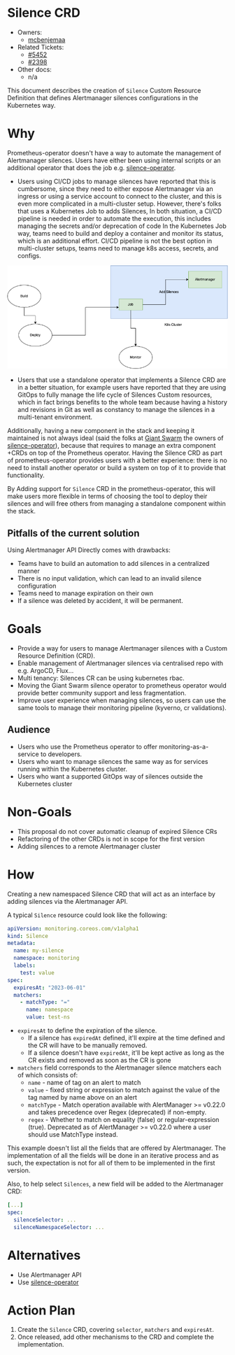 # Silence CRD

* Owners:
  * [mcbenjemaa](https://github.com/mcbenjemaa)
* Related Tickets:
  * [#5452](https://github.com/prometheus-operator/prometheus-operator/issues/5452)
  * [#2398](https://github.com/prometheus-operator/prometheus-operator/issues/2398)
* Other docs:
  * n/a

This document describes the creation of `Silence` Custom Resource Definition that defines Alertmanager silences
configurations in the Kubernetes way.

# Why

Prometheus-operator doesn't have a way to automate the management of Alertmanager silences. Users have either been using internal scripts
or an additional operator that does the job e.g. [silence-operator](https://github.com/giantswarm/silence-operator).

* Users using CI/CD jobs to manage silences have reported that this is cumbersome, since they need to either expose
  Alertmanager via an ingress or using a service account to connect to the cluster, and this is even more complicated
  in a multi-cluster setup.
  However, there's folks that uses a Kubernetes Job to adds Silences,
  In both situation, a CI/CD pipeline is needed in order to automate the execution, this includes managing the secrets and/or deprecation of code
  In the Kubernetes Job way, teams need to build and deploy a container and monitor its status, which is an additional effort.
  CI/CD pipeline is not the best option in multi-cluster setups, teams need to manage k8s access, secrets, and configs.

![CI/CD K8s Job Approach](../img/CICD-k8s-job.png "CI/CD K8s Job Approach")

* Users that use a standalone operator that implements a Silence CRD are in a better situation,
  for example users have reported that they are using GitOps to fully manage the life cycle of Silences Custom resources,
  which in fact brings benefits to the whole team because having a history and revisions in Git as well as constancy to manage the silences in a multi-tenant environment.

Additionally, having a new component in the stack and keeping it maintained is not always ideal (said the folks at [Giant Swarm](https://giantswarm.io) the owners of [silence-operator](https://github.com/giantswarm/silence-operator)),
because that requires to manage an extra component +CRDs on top of the Prometheus operator.
Having the Silence CRD as part of prometheus-operator provides users with a better experience: there is no need to install another operator or build a system on top of it to provide that functionality.

By Adding support for `Silence` CRD in the prometheus-operator, this will make users more flexible in terms of choosing the tool
to deploy their silences and will free others from managing a standalone component within the stack.

## Pitfalls of the current solution

Using Alertmanager API Directly comes with drawbacks:

* Teams have to build an automation to add silences in a centralized manner
* There is no input validation, which can lead to an invalid silence configuration
* Teams need to manage expiration on their own
* If a silence was deleted by accident, it will be permanent.

# Goals

* Provide a way for users to manage Alertmanager silences with a Custom Resource Definition (CRD).
* Enable management of Alertmanager silences via centralised repo with e.g. ArgoCD, Flux...
* Multi tenancy: Silences CR can be using kubernetes rbac.
* Moving the Giant Swarm silence operator to prometheus operator would provide better community support and less fragmentation.
* Improve user experience when managing silences, so users can use the same tools to manage their monitoring pipeline (kyverno, cr validations).

## Audience

* Users who use the Prometheus operator to offer monitoring-as-a-service to developers.
* Users who want to manage silences the same way as for services running within the Kubernetes cluster.
* Users who want a supported GitOps way of silences outside the Kubernetes cluster

# Non-Goals

* This proposal do not cover automatic cleanup of expired Silence CRs
* Refactoring of the other CRDs is not in scope for the first version
* Adding silences to a remote Alertmanager cluster

# How

Creating a new namespaced Silence CRD that will act as an interface by adding silences via the Alertmanager API.

A typical `Silence` resource could look like the following:

```yaml
apiVersion: monitoring.coreos.com/v1alpha1
kind: Silence
metadata:
  name: my-silence
  namespace: monitoring
  labels:
    test: value
spec:
  expiresAt: "2023-06-01"
  matchers:
    - matchType: "="
      name: namespace
      value: test-ns
```

* `expiresAt` to define the expiration of the silence.
  - If a silence has `expiredAt` defined, it'll expire at the time defined and the CR will have to be manually removed.
  - If a silence doesn't have `expiredAt`, it'll be kept active as long as the CR exists and removed as soon as the CR is gone
* `matchers` field corresponds to the Alertmanager silence matchers each of which consists of:
  - `name` - name of tag on an alert to match
  - `value` - fixed string or expression to match against the value of the tag named by name above on an alert
  - `matchType` - Match operation available with AlertManager >= v0.22.0 and takes precedence over Regex (deprecated) if non-empty.
  - `regex` - Whether to match on equality (false) or regular-expression (true). Deprecated as of AlertManager >= v0.22.0 where a user should use MatchType instead.

This example doesn't list all the fields that are offered by Alertmanager. The implementation of all the fields will be
done in an iterative process and as such, the expectation is not for all of them to be implemented in the first version.

Also, to help select `Silences`, a new field will be added to the Alertmanager CRD:

```yaml
[...]
spec:
  silenceSelector: ...
  silenceNamespaceSelector: ...
```

# Alternatives

* Use Alertmanager API
* Use [silence-operator](https://github.com/giantswarm/silence-operator)

# Action Plan

1. Create the `Silence` CRD, covering `selector`, `matchers` and `expiresAt`.
2. Once released, add other mechanisms to the CRD and complete the implementation.
